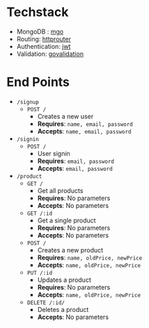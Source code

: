 # Techstack

- MongoDB : [mgo](gopkg.in/mgo.v2/bson)
- Routing: [httprouter](https://github.com/julienschmidt/httprouter)
- Authentication: [jwt](https://github.com/dgrijalva/jwt-go)
- Validation: [govalidation](https://github.com/asaskevich/govalidator)

# End Points

  * `/signup`
      * `POST /`
          * Creates a new user
          * **Requires**: `name, email, password`
          * **Accepts**: `name, email, password`
  * `/signin`
      * `POST /`
          * User signin
          * **Requires**: `email, password`
          * **Accepts**: `email, password`
  * `/product`
      * `GET /`
          * Get all products
          * **Requires**: No parameters
          * **Accepts**: No parameters
      * `GET /:id`
          * Get a single product
          * **Requires**: No parameters
          * **Accepts**: No parameters
      * `POST /`
          * Creates a new product
          * **Requires**: `name, oldPrice, newPrice`
          * **Accepts**: `name, oldPrice, newPrice`
      * `PUT /:id`
          * Updates a product
          * **Requires**: No parameters
          * **Accepts**: `name, oldPrice, newPrice`
      * `DELETE /:id/`
          * Deletes a product
          * **Accepts**: No parameters
  